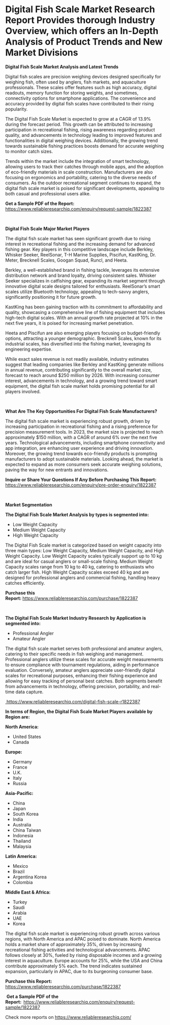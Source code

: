 <p><h1>Digital Fish Scale Market Research Report Provides thorough Industry Overview, which offers an In-Depth Analysis of Product Trends and New Market Divisions</h1></p><p><strong>Digital Fish Scale Market Analysis and Latest Trends</strong></p>
<p><p>Digital fish scales are precision weighing devices designed specifically for weighing fish, often used by anglers, fish markets, and aquaculture professionals. These scales offer features such as high accuracy, digital readouts, memory function for storing weights, and sometimes, connectivity options for smartphone applications. The convenience and accuracy provided by digital fish scales have contributed to their rising popularity.</p><p>The Digital Fish Scale Market is expected to grow at a CAGR of 13.9% during the forecast period. This growth can be attributed to increasing participation in recreational fishing, rising awareness regarding product quality, and advancements in technology leading to improved features and functionalities in digital weighing devices. Additionally, the growing trend towards sustainable fishing practices boosts demand for accurate weighing to monitor catch sizes.</p><p>Trends within the market include the integration of smart technology, allowing users to track their catches through mobile apps, and the adoption of eco-friendly materials in scale construction. Manufacturers are also focusing on ergonomics and portability, catering to the diverse needs of consumers. As the outdoor recreational segment continues to expand, the digital fish scale market is poised for significant developments, appealing to both casual and professional users alike.</p></p>
<p><strong>Get a Sample PDF of the Report:&nbsp;</strong> <a href="https://www.reliableresearchiq.com/enquiry/request-sample/1822387?utm_campaign=2237&utm_medium=2&utm_source=Github&utm_content=ia&utm_term=07022025&utm_id=digital-fish-scale">https://www.reliableresearchiq.com/enquiry/request-sample/1822387</a></p>
<p>&nbsp;</p>
<p><strong>Digital Fish Scale Major Market Players</strong></p>
<p><p>The digital fish scale market has seen significant growth due to rising interest in recreational fishing and the increasing demand for advanced fishing gear. Key players in this competitive landscape include Berkley, Whisker Seeker, ReelSonar, T-H Marine Supplies, Piscifun, KastKing, Dr. Meter, Brecknell Scales, Googan Squad, Runcl, and Heeta. </p><p>Berkley, a well-established brand in fishing tackle, leverages its extensive distribution network and brand loyalty, driving consistent sales. Whisker Seeker specializes in catfishing gear, expanding its market segment through innovative digital scale designs tailored for enthusiasts. ReelSonar’s smart scales utilize Bluetooth technology, appealing to tech-savvy anglers, significantly positioning it for future growth.</p><p>KastKing has been gaining traction with its commitment to affordability and quality, showcasing a comprehensive line of fishing equipment that includes high-tech digital scales. With an annual growth rate projected at 10% in the next five years, it is poised for increasing market penetration.</p><p>Heeta and Piscifun are also emerging players focusing on budget-friendly options, attracting a younger demographic. Brecknell Scales, known for its industrial scales, has diversified into the fishing market, leveraging its engineering expertise. </p><p>While exact sales revenue is not readily available, industry estimates suggest that leading companies like Berkley and KastKing generate millions in annual revenue, contributing significantly to the overall market size, forecast to reach around $250 million by 2026. With increasing consumer interest, advancements in technology, and a growing trend toward smart equipment, the digital fish scale market holds promising potential for all players involved.</p></p>
<p>&nbsp;</p>
<p><strong>What Are The Key Opportunities For Digital Fish Scale Manufacturers?</strong></p>
<p><p>The digital fish scale market is experiencing robust growth, driven by increasing participation in recreational fishing and a rising preference for precision measurement tools. In 2023, the market size is projected to reach approximately $150 million, with a CAGR of around 6% over the next five years. Technological advancements, including smartphone connectivity and app integration, are enhancing user experience and driving innovation. Moreover, the growing trend towards eco-friendly products is prompting manufacturers to adopt sustainable materials. Looking ahead, the market is expected to expand as more consumers seek accurate weighing solutions, paving the way for new entrants and innovations.</p></p>
<p><strong>Inquire or Share Your Questions If Any Before Purchasing This Report:</strong> <a href="https://www.reliableresearchiq.com/enquiry/pre-order-enquiry/1822387?utm_campaign=2237&utm_medium=2&utm_source=Github&utm_content=ia&utm_term=07022025&utm_id=digital-fish-scale">https://www.reliableresearchiq.com/enquiry/pre-order-enquiry/1822387</a></p>
<p>&nbsp;</p>
<p><strong>Market Segmentation</strong></p>
<p><strong>The Digital Fish Scale Market Analysis by types is segmented into:</strong></p>
<p><ul><li>Low Weight Capacity</li><li>Medium Weight Capacity</li><li>High Weight Capacity</li></ul></p>
<p><p>The Digital Fish Scale market is categorized based on weight capacity into three main types: Low Weight Capacity, Medium Weight Capacity, and High Weight Capacity. Low Weight Capacity scales typically support up to 10 kg and are ideal for casual anglers or small-scale fishing. Medium Weight Capacity scales range from 10 kg to 40 kg, catering to enthusiasts who catch larger fish. High Weight Capacity scales exceed 40 kg and are designed for professional anglers and commercial fishing, handling heavy catches efficiently.</p></p>
<p><strong>Purchase this Report:&nbsp;</strong><a href="https://www.reliableresearchiq.com/purchase/1822387?utm_campaign=2237&utm_medium=2&utm_source=Github&utm_content=ia&utm_term=07022025&utm_id=digital-fish-scale">https://www.reliableresearchiq.com/purchase/1822387</a></p>
<p>&nbsp;</p>
<p><strong>The Digital Fish Scale Market Industry Research by Application is segmented into:</strong></p>
<p><ul><li>Professional Angler</li><li>Amateur Angler</li></ul></p>
<p><p>The digital fish scale market serves both professional and amateur anglers, catering to their specific needs in fish weighing and management. Professional anglers utilize these scales for accurate weight measurements to ensure compliance with tournament regulations, aiding in performance evaluation. Conversely, amateur anglers appreciate user-friendly digital scales for recreational purposes, enhancing their fishing experience and allowing for easy tracking of personal best catches. Both segments benefit from advancements in technology, offering precision, portability, and real-time data capture.</p></p>
<p><a href="https://www.reliableresearchiq.com/digital-fish-scale-r1822387?utm_campaign=2237&utm_medium=2&utm_source=Github&utm_content=ia&utm_term=07022025&utm_id=digital-fish-scale">&nbsp;https://www.reliableresearchiq.com/digital-fish-scale-r1822387</a></p>
<p><strong>In terms of Region, the Digital Fish Scale Market Players available by Region are:</strong></p>
<p>
    <p> <strong> North America: </strong>
        <ul>
            <li>United States</li>
            <li>Canada</li>
        </ul>
        </p> 
    <p> <strong> Europe: </strong>
        <ul>
            <li>Germany</li>
            <li>France</li>
            <li>U.K.</li>
            <li>Italy</li>
            <li>Russia</li>
        </ul>
        </p> 
    <p> <strong> Asia-Pacific: </strong>
        <ul>
            <li>China</li>
            <li>Japan</li>
            <li>South Korea</li>
            <li>India</li>
            <li>Australia</li>
            <li>China Taiwan</li>
            <li>Indonesia</li>
            <li>Thailand</li>
            <li>Malaysia</li>
        </ul>
        </p> 
    <p> <strong> Latin America: </strong>
        <ul>
            <li>Mexico</li>
            <li>Brazil</li>
            <li>Argentina Korea</li>
            <li>Colombia</li>
        </ul>
        </p> 
    <p> <strong> Middle East & Africa: </strong>
        <ul>
            <li>Turkey</li>
            <li>Saudi</li>
            <li>Arabia</li>
            <li>UAE</li>
            <li>Korea</li>
        </ul>
    </p>
    </p>
<p><p>The digital fish scale market is experiencing robust growth across various regions, with North America and APAC poised to dominate. North America holds a market share of approximately 35%, driven by increasing recreational fishing activities and technological advancements. APAC follows closely at 30%, fueled by rising disposable incomes and a growing interest in aquaculture. Europe accounts for 25%, while the USA and China contribute approximately 5% each. The trend indicates sustained expansion, particularly in APAC, due to its burgeoning consumer base.</p></p>
<p><strong>Purchase this Report: </strong><a href="https://www.reliableresearchiq.com/purchase/1822387?utm_campaign=2237&utm_medium=2&utm_source=Github&utm_content=ia&utm_term=07022025&utm_id=digital-fish-scale">https://www.reliableresearchiq.com/purchase/1822387</a></p>
<p>&nbsp;<strong>Get a Sample PDF of the Report:&nbsp;&nbsp;</strong><a href="https://www.reliableresearchiq.com/enquiry/request-sample/1822387?utm_campaign=2237&utm_medium=2&utm_source=Github&utm_content=ia&utm_term=07022025&utm_id=digital-fish-scale">https://www.reliableresearchiq.com/enquiry/request-sample/1822387</a></p>
<p><strong></strong></p>
<p>Check more reports on <a href="https://www.reliableresearchiq.com/?utm_campaign=2237&utm_medium=2&utm_source=Github&utm_content=ia&utm_term=07022025&utm_id=digital-fish-scale">https://www.reliableresearchiq.com/</a></p>